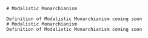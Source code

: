 
    # Modalistic Monarchianism

    Definition of Modalistic Monarchianism coming soon
    # Modalistic Monarchianism
    Definition of Modalistic Monarchianism coming soon